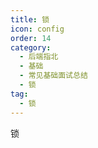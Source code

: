 ```yaml
---
title: 锁
icon: config
order: 14
category:
  - 后端指北
  - 基础
  - 常见基础面试总结
  - 锁
tag:
  - 锁
---
```


锁


